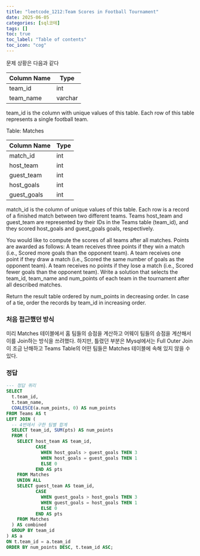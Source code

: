 ```yaml
---
title: "leetcode_1212:Team Scores in Football Tournament"
date: 2025-06-05
categories: [sql코테]
tags: []
toc: true
toc_label: "Table of contents"
toc_icon: "cog"
---
```


문제 상황은 다음과 같다


| Column Name | Type    |
|-------------|---------|
| team_id     | int     |
| team_name   | varchar |

team_id is the column with unique values of this table.
Each row of this table represents a single football team.
 

Table: Matches


| Column Name   | Type    |
|---------------|---------|
| match_id      | int     |
| host_team     | int     |
| guest_team    | int     | 
| host_goals    | int     |
| guest_goals   | int     |

match_id is the column of unique values of this table.
Each row is a record of a finished match between two different teams. 
Teams host_team and guest_team are represented by their IDs in the Teams table (team_id), and they scored host_goals and guest_goals goals, respectively.
 

You would like to compute the scores of all teams after all matches. Points are awarded as follows:
A team receives three points if they win a match (i.e., Scored more goals than the opponent team).
A team receives one point if they draw a match (i.e., Scored the same number of goals as the opponent team).
A team receives no points if they lose a match (i.e., Scored fewer goals than the opponent team).
Write a solution that selects the team_id, team_name and num_points of each team in the tournament after all described matches.

Return the result table ordered by num_points in decreasing order. In case of a tie, order the records by team_id in increasing order.

### 처음 접근했던 방식

미리 Matches 테이블에서 홈 팀들의 승점을 계산하고 어웨이 팀들의 승점을 계산해서 이를 Join하는 방식을 쓰려했다.
하지만, 틀렸던 부분은 Mysql에서는 Full Outer Join이 조금 난해하고 Teams Table의 어떤 팀들은 Matches 테이블에 속해 있지 않을 수 있다.

### 정답 

~~~sql
--- 정답 쿼리
SELECT
  t.team_id,
  t.team_name,
  COALESCE(a.num_points, 0) AS num_points
FROM Teams AS t
LEFT JOIN (
  -- 4번에서 구한 팀별 합계
  SELECT team_id, SUM(pts) AS num_points
  FROM (
    SELECT host_team AS team_id,
           CASE 
             WHEN host_goals > guest_goals THEN 3
             WHEN host_goals = guest_goals THEN 1
             ELSE 0
           END AS pts
    FROM Matches
    UNION ALL
    SELECT guest_team AS team_id,
           CASE 
             WHEN guest_goals > host_goals THEN 3
             WHEN guest_goals = host_goals THEN 1
             ELSE 0
           END AS pts
    FROM Matches
  ) AS combined
  GROUP BY team_id
) AS a
ON t.team_id = a.team_id
ORDER BY num_points DESC, t.team_id ASC;
